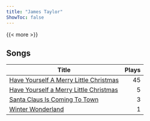 ```yaml
---
title: "James Taylor"
ShowToc: false
---
```


{{< more >}}

## Songs
Title | Plays 
----- | -----: 
[Have Yourself A Merry Little Christmas](/songs/have-yourself-a-merry-little-christmas) | 45
[Have Yourself a Merry Little Christmas](/songs/have-yourself-a-merry-little-christmas) | 5
[Santa Claus Is Coming To Town](/songs/santa-claus-is-coming-to-town) | 3
[Winter Wonderland](/songs/winter-wonderland) | 1

